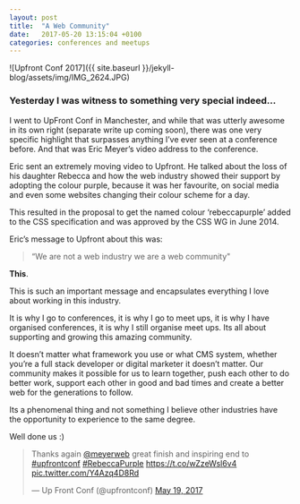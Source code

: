 ```yaml
---
layout: post
title:  "A Web Community"
date:   2017-05-20 13:15:04 +0100
categories: conferences and meetups
---
```


![Upfront Conf 2017]({{ site.baseurl }}/jekyll-blog/assets/img/IMG_2624.JPG)

### Yesterday I was witness to something very special indeed...

I went to UpFront Conf in Manchester, and while that was utterly awesome in its own right (separate write up coming soon), there was one very specific highlight that surpasses anything I’ve ever seen at a conference before. And that was Eric Meyer’s video address to the conference.

Eric sent an extremely moving video to Upfront. He talked about the loss of his daughter Rebecca and how the web industry showed their support by adopting the colour purple, because it was her favourite, on social media and even some websites changing their colour scheme for a day. 

This resulted in the proposal to get the named colour ‘rebeccapurple’ added to the CSS specification and was approved by the CSS WG in June 2014.

Eric’s message to Upfront about this was:

> “We are not a web industry we are a web community" 

**This**.

This is such an important message and encapsulates everything I love about working in this industry. 

It is why I go to conferences, it is why I go to meet ups, it is why I have organised conferences, it is why I still organise meet ups. Its all about supporting and growing this amazing community. 

It doesn’t matter what framework you use or what CMS system, whether you’re a full stack developer or digital marketer it doesn’t matter. Our community makes it possible for us to learn together, push each other to do better work, support each other in good and bad times and create a better web for the generations to follow. 

Its a phenomenal thing and not something I believe other industries have the opportunity to experience to the same degree.

Well done us :)

<blockquote class="twitter-tweet" data-partner="tweetdeck"><p lang="en" dir="ltr">Thanks again <a href="https://twitter.com/meyerweb">@meyerweb</a> great finish and inspiring end to <a href="https://twitter.com/hashtag/upfrontconf?src=hash">#upfrontconf</a> <a href="https://twitter.com/hashtag/RebeccaPurple?src=hash">#RebeccaPurple</a> <a href="https://t.co/wZzeWsl6v4">https://t.co/wZzeWsl6v4</a> <a href="https://t.co/Y4Azq4D8Rd">pic.twitter.com/Y4Azq4D8Rd</a></p>&mdash; Up Front Conf (@upfrontconf) <a href="https://twitter.com/upfrontconf/status/865607172767367169">May 19, 2017</a></blockquote>
<script async src="//platform.twitter.com/widgets.js" charset="utf-8"></script>
